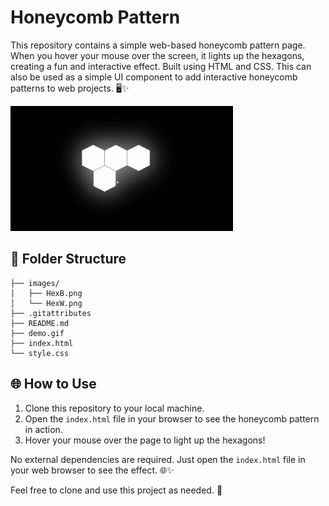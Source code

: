 
#  Honeycomb Pattern

This repository contains a simple web-based honeycomb pattern page. When you hover your mouse over the screen, it lights up the hexagons, creating a fun and interactive effect. Built using HTML and CSS. This can also be used as a simple UI component to add interactive honeycomb patterns to web projects. 🖥️✨

<img src = "demo.gif" height = "200">

## 📁 Folder Structure
```
├── images/
│   ├── HexB.png
│   └── HexW.png
├── .gitattributes
├── README.md
├── demo.gif
├── index.html
└── style.css
```


## 🌐 How to Use

1. Clone this repository to your local machine.
2. Open the `index.html` file in your browser to see the honeycomb pattern in action.
3. Hover your mouse over the page to light up the hexagons!


No external dependencies are required. Just open the `index.html` file in your web browser to see the effect. 🌐✨

Feel free to clone and use this project as needed. 🚀

